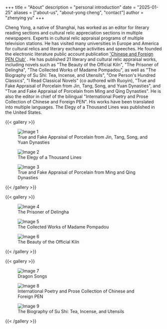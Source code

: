 +++
title = "About"
description = "personal introduction"
date = "2025-01-25"
aliases = ["about-us", "about-yong cheng", "contact"]
author = "zhenying yu"
+++
    

Cheng Yong, a native of Shanghai, has worked as an editor for literary reading sections and cultural relic appreciation sections in multiple newspapers. Experts in cultural relic appraisal programs of multiple television stations. He has visited many universities in Europe and America for cultural relics and literary exchange activities and speeches. He founded the electronic literature public account publication ['Chinese and Foreign PEN Club'](https://mp.weixin.qq.com/s/PC9qSTiLiicyHeQOB5dtEA) . He has published 21 literary and cultural relic appraisal works, including novels such as "The Beauty of the Official Kiln", "The Prisoner of Delingha", "The Collected Works of Madame Pompadou", as well as "The Biography of Su Shi: Tea, Incense, and Utensils", "One Person's Hundred Classics", "I Read Classical Novels" (co authored with Ruoyin), "True and Fake Appraisal of Porcelain from Jin, Tang, Song, and Yuan Dynasties", and "True and Fake Appraisal of Porcelain from Ming and Qing Dynasties". He is also the editor in chief of the bilingual "International Poetry and Prose Collection of Chinese and Foreign PEN". His works have been translated into multiple languages. The Elegy of a Thousand Lines was published in the United States.

{{< gallery >}}
  <figure>
    <img src="/images/image1.jpg" alt="Image 1" title="True and Fake Appraisal of Porcelain from Jin, Tang, Song, and Yuan Dynasties">
    <figcaption>True and Fake Appraisal of Porcelain from Jin, Tang, Song, and Yuan Dynasties</figcaption>
  </figure>
  <figure>
    <img src="/images/image2.jpg" alt="Image 2" title="The Elegy of a Thousand Lines">
    <figcaption>The Elegy of a Thousand Lines</figcaption>
  </figure>
  <figure>
    <img src="/images/image3.jpg" alt="Image 3" title="True and Fake Appraisal of Porcelain from Ming and Qing Dynasties">
    <figcaption>True and Fake Appraisal of Porcelain from Ming and Qing Dynasties</figcaption>
  </figure>
{{< /gallery >}}

    
{{< gallery >}}
  <figure>
    <img src="/images/image4.webp" alt="Image 4" title="The Prisoner of Delingha                                                                 ">
    <figcaption>The Prisoner of Delingha</figcaption>
  </figure>
  <figure>
    <img src="/images/image5.webp" alt="Image 5" title="The Collected Works of Madame Pompadou">
    <figcaption>The Collected Works of Madame Pompadou</figcaption>
  </figure>
  <figure>
    <img src="/images/image6.jpg" alt="Image 6" title="The Beauty of the Official Kiln">
    <figcaption>The Beauty of the Official Kiln</figcaption>
  </figure>
{{< /gallery >}}

    
{{< gallery >}}
  <figure>
    <img src="/images/image7.jpg" alt="Image 7" title="Dragon Songs">
    <figcaption>Dragon Songs</figcaption>
  </figure>
  <figure>
    <img src="/images/image8.jpg" alt="Image 8" title="International Poetry and Prose Collection of Chinese and Foreign PEN">
    <figcaption>International Poetry and Prose Collection of Chinese and Foreign PEN</figcaption>
  </figure>
  <figure>
    <img src="/images/image9.jpg" alt="Image 9" title="The Biography of Su Shi: Tea, Incense, and Utensils">
    <figcaption>The Biography of Su Shi: Tea, Incense, and Utensils</figcaption>
  </figure>
{{< /gallery >}}


